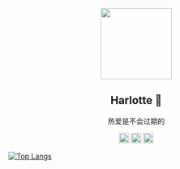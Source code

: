 <p align='center'>
  <img width="140" src="https://avatars.githubusercontent.com/u/105335482?v=4" />
  <h2 align=center> Harlotte 👋 </h2>
  <p align=center> 热爱是不会过期的 </p>
</p>

<div align="center">
  <a><img height="20" alt="javascript" src="https://img.shields.io/badge/-JavaScript-f6da1c?style=flat&logo=javascript&logoColor=white"></a>
  <a><img height="20" alt="vue" src="https://img.shields.io/badge/-Vue-46b882?style=flat&logo=vue.js&logoColor=white"></a>
  <a><img height="20" alt="nodejs" src="https://img.shields.io/badge/-Node.js-3C873A?style=flat&logo=Node.js&logoColor=white"></a> 
</div>

[![Top Langs](https://github-readme-stats.vercel.app/api/top-langs/?username=Harlotte7)](https://github.com/anuraghazra/github-readme-stats)
